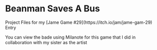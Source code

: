 # Beanman Saves A Bus
<p>Project Files for my [Jame Game #29](https://itch.io/jam/jame-gam-29) Entry</p>
<p>You can view the  bade using Milanote for this game that I did in collaboration with my sister as the artist</p>
